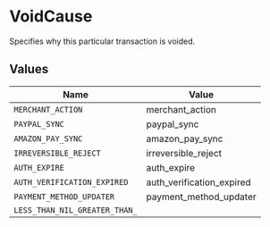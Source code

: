 # VoidCause

Specifies why this particular transaction is voided.


## Values

| Name                          | Value                         |
| ----------------------------- | ----------------------------- |
| `MERCHANT_ACTION`             | merchant_action               |
| `PAYPAL_SYNC`                 | paypal_sync                   |
| `AMAZON_PAY_SYNC`             | amazon_pay_sync               |
| `IRREVERSIBLE_REJECT`         | irreversible_reject           |
| `AUTH_EXPIRE`                 | auth_expire                   |
| `AUTH_VERIFICATION_EXPIRED`   | auth_verification_expired     |
| `PAYMENT_METHOD_UPDATER`      | payment_method_updater        |
| `LESS_THAN_NIL_GREATER_THAN_` | <nil>                         |